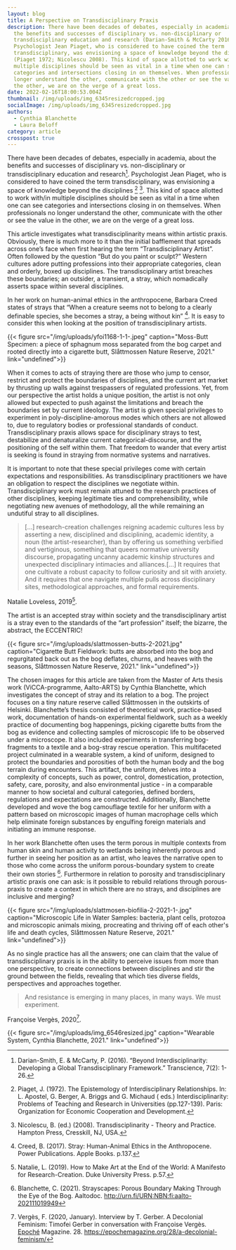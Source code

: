 ```yaml
---
layout: blog
title: A Perspective on Transdisciplinary Praxis
description: There have been decades of debates, especially in academia, about
  the benefits and successes of disciplinary vs. non-disciplinary or
  transdisciplinary education and research (Darian-Smith & McCarty 2016).
  Psychologist Jean Piaget, who is considered to have coined the term
  transdisciplinary, was envisioning a space of knowledge beyond the disciplines
  (Piaget 1972; Nicolescu 2008). This kind of space allotted to work with/in
  multiple disciplines should be seen as vital in a time when one can see
  categories and intersections closing in on themselves. When professionals no
  longer understand the other, communicate with the other or see the value in
  the other, we are on the verge of a great loss.
date: 2022-02-16T18:00:53.004Z
thumbnail: /img/uploads/img_6345resizedcropped.jpg
socialImage: /img/uploads/img_6345resizedcropped.jpg
authors:
  - Cynthia Blanchette
  - Laura Beloff
category: article
crosspost: true
---
```

There have been decades of debates, especially in academia, about the benefits and successes of disciplinary vs. non-disciplinary or transdisciplinary education and research[^1]. Psychologist Jean Piaget, who is considered to have coined the term transdisciplinary, was envisioning a space of knowledge beyond the disciplines [^2] [^3]. This kind of space allotted to work with/in multiple disciplines should be seen as vital in a time when one can see categories and intersections closing in on themselves. When professionals no longer understand the other, communicate with the other or see the value in the other, we are on the verge of a great loss.

This article investigates what transdisciplinarity means within artistic praxis. Obviously, there is much more to it than the initial bafflement that spreads across one’s face when first hearing the term “Transdisciplinary Artist”. Often followed by the question “But do you paint or sculpt?” Western cultures adore putting professions into their appropriate categories, clean and orderly, boxed up disciplines. The transdisciplinary artist breaches these boundaries; an outsider, a transient, a stray, which nomadically asserts space within several disciplines. 

In her work on human-animal ethics in the anthropocene, Barbara Creed states of strays that “When a creature seems not to belong to a clearly definable species, she becomes a stray, a being without kin” [^4]. It is easy to consider this when looking at the position of transdisciplinary artists.



{{< figure src="/img/uploads/yfoi1168-1-1-.jpeg" caption="Moss-Butt Specimen: a piece of sphagnum moss separated from the bog carpet and rooted directly into a cigarette butt, Slåttmossen Nature Reserve, 2021." link="undefined">}}



When it comes to acts of straying there are those who jump to censor, restrict and protect the boundaries of disciplines, and the current art market by thrusting up walls against trespassers of regulated professions. Yet, from our perspective the artist holds a unique position, the artist is not only allowed but expected to push against the limitations and breach the boundaries set by current ideology. The artist is given special privileges to experiment in poly-discipline-amorous modes which others are not allowed to, due to regulatory bodies or professional standards of conduct. Transdisciplinary praxis allows space for disciplinary strays to test, destabilize and denaturalize current categorical-discourse, and the positioning of the self within them. That freedom to wander that every artist is seeking is found in straying from normative systems and narratives.

It is important to note that these special privileges come with certain expectations and responsibilities. As transdisciplinary practitioners we have an obligation to respect the disciplines we negotiate within. Transdisciplinary work must remain attuned to the research practices of other disciplines, keeping legitimate ties and comprehensibility, while negotiating new avenues of methodology, all the while remaining an undutiful stray to all disciplines. 

> \[...] research-creation challenges reigning academic cultures less by asserting a new, disciplined and disciplining, academic identity, a noun (the artist-researcher), than by offering us something verbified and vertiginous, something that queers normative university discourse, propagating uncanny academic kinship structures and unexpected disciplinary intimacies and alliances.\[...] It requires that one cultivate a robust capacity to follow curiosity and sit with anxiety. And it requires that one navigate multiple pulls across disciplinary sites, methodological approaches, and formal requirements. 

 Natalie Loveless, 2019[^5].

The artist is an accepted stray within society and the transdisciplinary artist is a stray even to the standards of the “art profession” itself; the bizarre, the abstract, the ECCENTRIC!  



{{< figure src="/img/uploads/slattmossen-butts-2-2021.jpg" caption="Cigarette Butt Fieldwork: butts are absorbed into the bog and regurgitated back out as the bog deflates, churns, and heaves with the seasons, Slåttmossen Nature Reserve, 2021." link="undefined">}}



The chosen images for this article are taken from the Master of Arts thesis work (ViCCA-programme, Aalto-ARTS) by Cynthia Blanchette, which investigates the concept of stray and its relation to a bog. The project focuses on a tiny nature reserve called Slåttmossen in the outskirts of Helsinki. Blanchette’s thesis consisted of theoretical work, practice-based work, documentation of hands-on experimental fieldwork, such as a weekly practice of documenting bog happenings, picking cigarette butts from the bog as evidence and collecting samples of microscopic life to be observed under a microscope. It also included experiments in transferring bog-fragments to a textile and a bog-stray rescue operation. This multifaceted project culminated in a wearable system, a kind of uniform, designed to protect the boundaries and porosities of both the human body and the bog terrain during encounters. This artifact, the uniform, delves into a complexity of concepts, such as power, control, domestication, protection, safety, care, porosity, and also environmental justice - in a comparable manner to how societal and cultural categories, defined borders, regulations and expectations are constructed. Additionally, Blanchette developed and wove the bog camouflage textile for her uniform with a pattern based on microscopic images of human macrophage cells which help eliminate foreign substances by engulfing foreign materials and initiating an immune response. 

In her work Blanchette often uses the term porous in multiple contexts from human skin and human activity to wetlands being inherently porous and further in seeing her position as an artist, who leaves the narrative open to those who come across the uniform porous-boundary system to create their own stories [^6]. Furthermore in relation to porosity and transdisciplinary artistic praxis one can ask: is it possible to rebuild relations through porous-praxis to create a context in which there are no strays, and disciplines are inclusive and merging?



{{< figure src="/img/uploads/slattmosen-biofilia-2-2021-1-.jpg" caption="Microscopic Life in Water Samples: bacteria, plant cells, protozoa and microscopic animals mixing, procreating and thriving off of each other's life and death cycles, Slåttmossen Nature Reserve, 2021." link="undefined">}}



As no single practice has all the answers; one can claim that the value of transdisciplinary praxis is in the ability to perceive issues from more than one perspective, to create connections between disciplines and stir the ground between the fields, revealing that which ties diverse fields, perspectives and approaches together.

> And resistance is emerging in many places, in many ways. We must experiment.

Françoise Vergès, 2020[^7].



{{< figure src="/img/uploads/img_6546resized.jpg" caption="Wearable System, Cynthia Blanchette, 2021." link="undefined">}}



[^1]: Darian-Smith, E. & McCarty, P. (2016). “Beyond Interdisciplinarity: Developing a Global Transdisciplinary Framework.” Transcience, 7(2): 1-26.

[^2]: Piaget, J. (1972). The Epistemology of Interdisciplinary Relationships. In: L. Apostel, G. Berger, A. Briggs and G. Michaud ( eds.) Interdisciplinarity: Problems of Teaching and Research in Universities (pp.127-139). Paris: Organization for Economic Cooperation and Development. 

[^3]: Nicolescu, B. (ed.) (2008). Transdisciplinarity - Theory and Practice. Hampton Press, Cresskill, NJ, USA.

[^4]: Creed, B. (2017). Stray: Human-Animal Ethics in the Anthropocene. Power Publications. Apple Books. p.137.

[^5]: Natalie, L. (2019). How to Make Art at the End of the World: A Manifesto for Research-Creation. Duke University Press. p.57.

[^6]: Blanchette, C. (2021). Strayscapes: Porous Boundary Making Through the Eye of the Bog. Aaltodoc. <http://urn.fi/URN:NBN:fi:aalto-202111019949>

[^7]: Vergès, F. (2020, January). Interview by T. Gerber. A Decolonial Feminism: Timofei Gerber in conversation with Françoise Vergès. [Epoché](https://epochemagazine.org/) Magazine. 28. <https://epochemagazine.org/28/a-decolonial-feminism/>